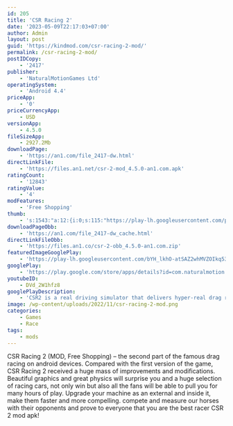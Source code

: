 ```yaml
---
id: 205
title: 'CSR Racing 2'
date: '2023-05-09T22:17:03+07:00'
author: Admin
layout: post
guid: 'https://kindmod.com/csr-racing-2-mod/'
permalink: /csr-racing-2-mod/
postIDCopy:
    - '2417'
publisher:
    - 'NaturalMotionGames Ltd'
operatingSystem:
    - 'Android 4.4'
priceApp:
    - '0'
priceCurrencyApp:
    - USD
versionApp:
    - 4.5.0
fileSizeApp:
    - 2927.2Mb
downloadPage:
    - 'https://an1.com/file_2417-dw.html'
directLinkFile:
    - 'https://files.an1.net/csr-2-mod_4.5.0-an1.com.apk'
ratingCount:
    - '12843'
ratingValue:
    - '4'
modFeatures:
    - 'Free Shopping'
thumb:
    - 's:1543:"a:12:{i:0;s:115:"https://play-lh.googleusercontent.com/pRBMpaf_xTiJrobjdu5snPEEARbVnKor-9AQSu4EL3RtETfoVYs7DQOTRISRcJ9P4a8=w526-h296";i:1;s:116:"https://play-lh.googleusercontent.com/Z5B36-GD-laO2WP5ZDe7vw-enikpDrFOCxgaEofA02eCWVaNaM6O3bRxJT3LdVaQeN42=w526-h296";i:2;s:114:"https://play-lh.googleusercontent.com/SqKjBW6CDb7IhMkiJkpptQ0iWi3TkotExKYo4srHkHHbc5LdO7k1UXITzim2IDMvjQ=w526-h296";i:3;s:115:"https://play-lh.googleusercontent.com/r04ZPUv-DZQPKET1aT5TQSIQ7wHAwa0HdhpB1r9skM_AWpsOquwpInGLuQPMTkAoibI=w526-h296";i:4;s:114:"https://play-lh.googleusercontent.com/ajv9pftQAtxG_224-l_Knuho9zgKAoMx8iohRPVxTddaZmyd1Dbd7Kw-eLhyRhflJQ=w526-h296";i:5;s:116:"https://play-lh.googleusercontent.com/6hHZ1yNVzqvg8unypWexEqxbdZBfeEoRpJraJQMltkj5qfTBJsSA8U2lraCymRRpUyZj=w526-h296";i:6;s:115:"https://play-lh.googleusercontent.com/Lj1J5sljzlitVmA2tEufMawF0bdaqNl4hvJfd-U-hH8w7cUr7Db8kpuCjr8I7PRRQQY=w526-h296";i:7;s:114:"https://play-lh.googleusercontent.com/r7qLVScvofir8-yvziLnHjI9EgnDTVk_4aSnCxM4O7Ut8Jn1ufxG_GRrz_YTUhEomQ=w526-h296";i:8;s:115:"https://play-lh.googleusercontent.com/4k8E2cO8-KVfDAMHtJAOTJu_CKJd6k6M7YZM1_WxCIZhMSXAwnxVkf60e9-DN4GFR74=w526-h296";i:9;s:114:"https://play-lh.googleusercontent.com/r-xbC0OTMKTrxXozZn1SCVsYSCCWM_s_bP_P2iJy3sbUs2qF19ELDoAtQrZdmrlEfQ=w526-h296";i:10;s:115:"https://play-lh.googleusercontent.com/-8g057YR5gYK32Vuxd8Soh0vsAM1TMpV0e0NdBguLbGz6syMWbI90BT27oiRl2jaZ7M=w526-h296";i:11;s:115:"https://play-lh.googleusercontent.com/pStzRsCQPDfQCCuZNpuF7EDMDPkrOatZNu0UTExvxkyXgrvM5zm_5-rgcLSpJ19rOtI=w526-h296";}";'
downloadPageObb:
    - 'https://an1.com/file_2417-dw_cache.html'
directLinkFileObb:
    - 'https://files.an1.co/csr-2-obb_4.5.0-an1.com.zip'
featuredImageGooglePlay:
    - 'https://play-lh.googleusercontent.com/bYH_lkhO-atSAZ2whMVZOIkq53aaMF-gjqsI2lkYV70WqvRZxwLVZ3Gba1XNjh0IYQ'
googlePlay:
    - 'https://play.google.com/store/apps/details?id=com.naturalmotion.customstreetracer2'
youtubeID:
    - DVd_2W1hfz8
googlePlayDescription:
    - 'CSR2 is a real driving simulator that delivers hyper-real drag racing to the palm of your hand. In its 3rd iteration after CSR Racing and CSR Classics; CSR Racing 2 is a great mobile drag race game experience. With millions of players to date and extensive partnerships with the world’s leading car manufacturers, this real car racing game is a fantastic driving simulator for motorized vehicles fans.Compete with players across the world in your custom built cars including Ferrari SF90 Stradale, McLaren Senna, Bugatti La Voiture Noire and more. Race opponents in real-time driving games challenges. Team up with friends to form a crew and tune your rides for maximum speed!  Free car games don’t get more real than this! Join the club and download an awesome free cars game and get racing now.Show off car racing games and car play automobiles in your huge warehouse garage – CSR 2 features officially licensed vehicles, including Porsche, Aston Martin, Lamborghini, Pagani Koenigsegg, Toyota Supra Aerotop, Nissan Skyline GT-R (R34 NISMO S-tune), Chevrolet Camaro ZL1 1LE NASCAR or Mercedes-AMG F1 W11 EQ Performance #44.'
image: /wp-content/uploads/2022/11/csr-racing-2-mod.png
categories:
    - Games
    - Race
tags:
    - mods
---
```


CSR Racing 2 (MOD, Free Shopping) – the second part of the famous drag racing on android devices. Compared with the first version of the game, CSR Racing 2 received a huge mass of improvements and modifications. Beautiful graphics and great physics will surprise you and a huge selection of racing cars, not only win but also all the fans will be able to pull you for many hours of play. Upgrade your machine as an external and inside it, make them faster and more compelling. compete and measure our horses with their opponents and prove to everyone that you are the best racer CSR 2 mod apk!